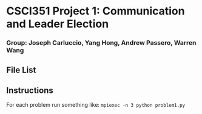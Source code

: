 # CSCI351 Project 1: Communication and Leader Election
### Group: Joseph Carluccio, Yang Hong, Andrew Passero, Warren Wang

## File List

## Instructions

For each problem run something like:
`mpiexec -n 3 python problem1.py`
